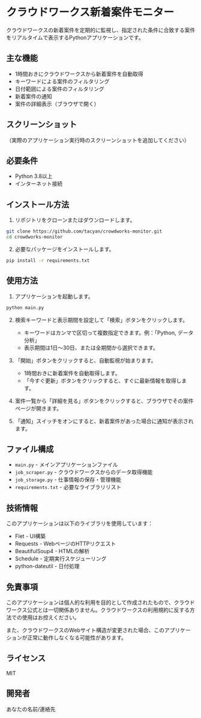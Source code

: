 # クラウドワークス新着案件モニター

クラウドワークスの新着案件を定期的に監視し、指定された条件に合致する案件をリアルタイムで表示するPythonアプリケーションです。

## 主な機能

- 1時間おきにクラウドワークスから新着案件を自動取得
- キーワードによる案件のフィルタリング
- 日付範囲による案件のフィルタリング
- 新着案件の通知
- 案件の詳細表示（ブラウザで開く）

## スクリーンショット

（実際のアプリケーション実行時のスクリーンショットを追加してください）

## 必要条件

- Python 3.8以上
- インターネット接続

## インストール方法

1. リポジトリをクローンまたはダウンロードします。

```bash
git clone https://github.com/tacyan/crowdworks-monitor.git
cd crowdworks-monitor
```

2. 必要なパッケージをインストールします。

```bash
pip install -r requirements.txt
```

## 使用方法

1. アプリケーションを起動します。

```bash
python main.py
```

2. 検索キーワードと表示期間を設定して「検索」ボタンをクリックします。

   - キーワードはカンマで区切って複数指定できます。例：「Python, データ分析」
   - 表示期間は1日〜30日、または全期間から選択できます。
3. 「開始」ボタンをクリックすると、自動監視が始まります。

   - 1時間おきに新着案件を自動取得します。
   - 「今すぐ更新」ボタンをクリックすると、すぐに最新情報を取得します。
4. 案件一覧から「詳細を見る」ボタンをクリックすると、ブラウザでその案件ページが開きます。
5. 「通知」スイッチをオンにすると、新着案件があった場合に通知が表示されます。

## ファイル構成

- `main.py` - メインアプリケーションファイル
- `job_scraper.py` - クラウドワークスからのデータ取得機能
- `job_storage.py` - 仕事情報の保存・管理機能
- `requirements.txt` - 必要なライブラリリスト

## 技術情報

このアプリケーションは以下のライブラリを使用しています：

- Flet - UI構築
- Requests - WebページのHTTPリクエスト
- BeautifulSoup4 - HTMLの解析
- Schedule - 定期実行スケジューリング
- python-dateutil - 日付処理

## 免責事項

このアプリケーションは個人的な利用を目的として作成されたもので、クラウドワークス公式とは一切関係ありません。クラウドワークスの利用規約に反する方法での使用はお控えください。

また、クラウドワークスのWebサイト構造が変更された場合、このアプリケーションが正常に動作しなくなる可能性があります。

## ライセンス

MIT

## 開発者

あなたの名前/連絡先
